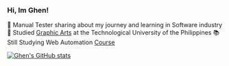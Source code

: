 ### Hi, Im Ghen! 

:rocket: Manual Tester sharing about my journey and learning in Software industry
:school: Studied [Graphic Arts](https://www.tup.edu.ph/) at the Technological University of the Philippines
:books: Still Studying Web Automation [Course](https://www.udemy.com/)







[![Ghen's GitHub stats](https://github-readme-stats.vercel.app/api?username=Ghenhart)](https://github.com/Ghenhart/github-readme-stats)


